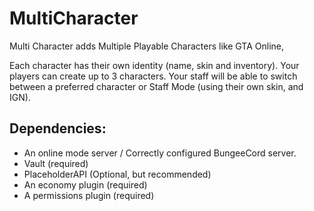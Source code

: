 # MultiCharacter

Multi Character adds Multiple Playable Characters like GTA Online,

Each character has their own identity (name, skin and inventory). Your players can create up to 3 characters. Your staff will be able to switch between a preferred character or Staff Mode (using their own skin, and IGN).


## Dependencies:

- An online mode server / Correctly configured BungeeCord server.
- Vault (required)
- PlaceholderAPI (Optional, but recommended)
- An economy plugin (required)
- A permissions plugin (required)
